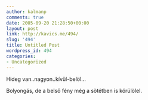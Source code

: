 ```yaml
---
author: kalmanp
comments: true
date: 2005-09-20 21:28:50+00:00
layout: post
link: http://kavics.me/494/
slug: '494'
title: Untitled Post
wordpress_id: 494
categories:
- Uncategorized
---
```


Hideg van..nagyon..kívül-belöl...




Bolyongás, de a belső fény még a sötétben is körülölel.
